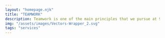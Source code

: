 ```yaml
---
layout: "homepage.njk"
title: "TEAMWORK"
description: Teamwork is one of the main principles that we pursue at 94FT
img: "/assets/images/Vectors-Wrapper_2.svg"
tags: "services"
---
```

